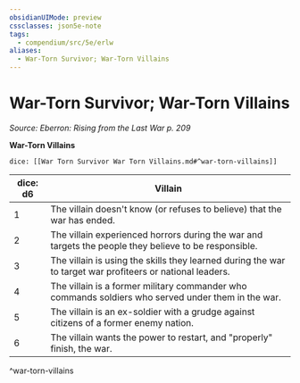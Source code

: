 ```yaml
---
obsidianUIMode: preview
cssclasses: json5e-note
tags:
  - compendium/src/5e/erlw
aliases:
  - War-Torn Survivor; War-Torn Villains
---
```

# War-Torn Survivor; War-Torn Villains
*Source: Eberron: Rising from the Last War p. 209* 

**War-Torn Villains**

`dice: [[War Torn Survivor War Torn Villains.md#^war-torn-villains]]`

| dice: d6 | Villain |
|----------|---------|
| 1 | The villain doesn't know (or refuses to believe) that the war has ended. |
| 2 | The villain experienced horrors during the war and targets the people they believe to be responsible. |
| 3 | The villain is using the skills they learned during the war to target war profiteers or national leaders. |
| 4 | The villain is a former military commander who commands soldiers who served under them in the war. |
| 5 | The villain is an ex-soldier with a grudge against citizens of a former enemy nation. |
| 6 | The villain wants the power to restart, and "properly" finish, the war. |
^war-torn-villains
